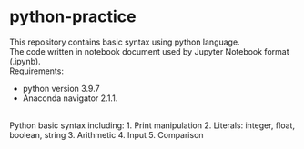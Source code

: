 # python-practice
This repository contains basic syntax using python language.<br/>The code written in notebook document used by Jupyter Notebook format (.ipynb).
<br/>
Requirements:
- python version 3.9.7 
- Anaconda navigator 2.1.1.
 <br/>
Python basic syntax including:
1. Print manipulation
2. Literals: integer, float, boolean, string
3. Arithmetic
4. Input
5. Comparison

